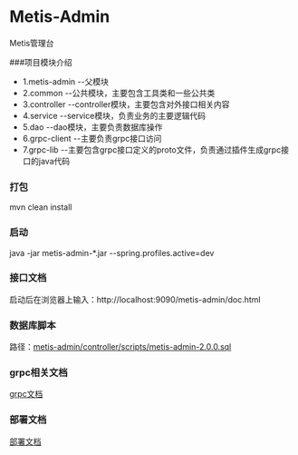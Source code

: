 # Metis-Admin

Metis管理台

###项目模块介绍
+ 1.metis-admin --父模块
+ 2.common --公共模块，主要包含工具类和一些公共类
+ 3.controller --controller模块，主要包含对外接口相关内容
+ 4.service --service模块，负责业务的主要逻辑代码
+ 5.dao --dao模块，主要负责数据库操作
+ 6.grpc-client --主要负责grpc接口访问
+ 7.grpc-lib --主要包含grpc接口定义的proto文件，负责通过插件生成grpc接口的java代码

### 打包
mvn clean install

### 启动
java -jar metis-admin-*.jar --spring.profiles.active=dev

### 接口文档
启动后在浏览器上输入：http://localhost:9090/metis-admin/doc.html

### 数据库脚本
路径：[metis-admin/controller/scripts/metis-admin-2.0.0.sql](./controller/scripts/metis-admin-2.0.0.sql)

### grpc相关文档
[grpc文档](./grpc-lib/README.MD)

### 部署文档
[部署文档](./部署文档.MD)